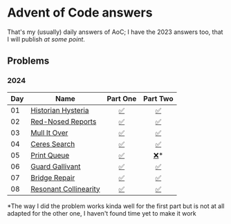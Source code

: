 # Advent of Code answers

That's my (usually) daily answers of AoC; I have the 2023 answers too, that I will publish _at some point_.

## Problems

[//]: # (✅)
[//]: # (❌)

### 2024
| Day | Name                                                         |           Part One           |           Part Two            |
|-----|--------------------------------------------------------------|:----------------------------:|:-----------------------------:|
| 01  | [Historian Hysteria](https://adventofcode.com/2024/day/1)    | [✅](./lib/src/2024/1/1.dart) | [✅](./lib/src/2024/1/2.dart)  |
| 02  | [Red-Nosed Reports](https://adventofcode.com/2024/day/2)     | [✅](./lib/src/2024/2/1.dart) | [✅](./lib/src/2024/2/2.dart)  |
| 03  | [Mull It Over](https://adventofcode.com/2024/day/3)          | [✅](./lib/src/2024/3/1.dart) | [✅](./lib/src/2024/3/2.dart)  |
| 04  | [Ceres Search](https://adventofcode.com/2024/day/4)          | [✅](./lib/src/2024/4/1.dart) | [✅](./lib/src/2024/4/2.dart)  |
| 05  | [Print Queue](https://adventofcode.com/2024/day/5)           | [✅](./lib/src/2024/5/1.dart) | [❌](./lib/src/2024/5/2.dart)* |
| 06  | [Guard Gallivant](https://adventofcode.com/2024/day/6)       | [✅](./lib/src/2024/6/1.dart) | [✅](./lib/src/2024/6/2.dart)  |
| 07  | [Bridge Repair](https://adventofcode.com/2024/day/7)         | [✅](./lib/src/2024/7/1.dart) | [✅](./lib/src/2024/7/2.dart)  |
| 08  | [Resonant Collinearity](https://adventofcode.com/2024/day/8) | [✅](./lib/src/2024/8/1.dart) | [✅](./lib/src/2024/8/2.dart)  |

*The way I did the problem works kinda well for the first part but is not at all adapted for the other one, I haven't found time yet to make it work